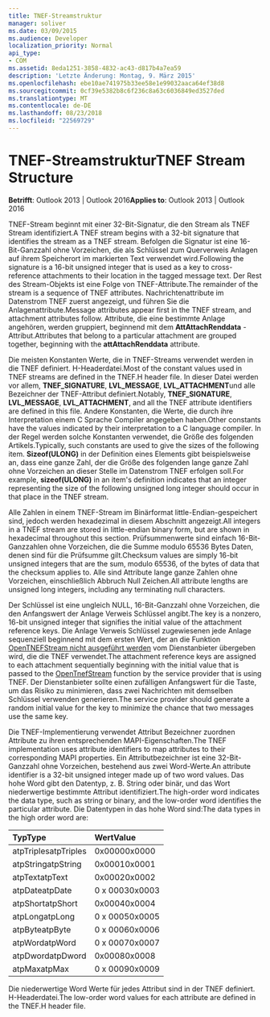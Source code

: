 ```yaml
---
title: TNEF-Streamstruktur
manager: soliver
ms.date: 03/09/2015
ms.audience: Developer
localization_priority: Normal
api_type:
- COM
ms.assetid: 8eda1251-3858-4832-ac43-d817b4a7ea59
description: 'Letzte Änderung: Montag, 9. März 2015'
ms.openlocfilehash: ebe10ae741975b33ee58e1e99032aaca64ef38d8
ms.sourcegitcommit: 0cf39e5382b8c6f236c8a63c6036849ed3527ded
ms.translationtype: MT
ms.contentlocale: de-DE
ms.lasthandoff: 08/23/2018
ms.locfileid: "22569729"
---
```

# <a name="tnef-stream-structure"></a><span data-ttu-id="d6ae2-103">TNEF-Streamstruktur</span><span class="sxs-lookup"><span data-stu-id="d6ae2-103">TNEF Stream Structure</span></span>

  
  
<span data-ttu-id="d6ae2-104">**Betrifft**: Outlook 2013 | Outlook 2016</span><span class="sxs-lookup"><span data-stu-id="d6ae2-104">**Applies to**: Outlook 2013 | Outlook 2016</span></span> 
  
<span data-ttu-id="d6ae2-105">TNEF-Stream beginnt mit einer 32-Bit-Signatur, die den Stream als TNEF Stream identifiziert.</span><span class="sxs-lookup"><span data-stu-id="d6ae2-105">A TNEF stream begins with a 32-bit signature that identifies the stream as a TNEF stream.</span></span> <span data-ttu-id="d6ae2-106">Befolgen die Signatur ist eine 16-Bit-Ganzzahl ohne Vorzeichen, die als Schlüssel zum Querverweis Anlagen auf ihrem Speicherort im markierten Text verwendet wird.</span><span class="sxs-lookup"><span data-stu-id="d6ae2-106">Following the signature is a 16-bit unsigned integer that is used as a key to cross-reference attachments to their location in the tagged message text.</span></span> <span data-ttu-id="d6ae2-107">Der Rest des Stream-Objekts ist eine Folge von TNEF-Attribute.</span><span class="sxs-lookup"><span data-stu-id="d6ae2-107">The remainder of the stream is a sequence of TNEF attributes.</span></span> <span data-ttu-id="d6ae2-108">Nachrichtenattribute im Datenstrom TNEF zuerst angezeigt, und führen Sie die Anlagenattribute.</span><span class="sxs-lookup"><span data-stu-id="d6ae2-108">Message attributes appear first in the TNEF stream, and attachment attributes follow.</span></span> <span data-ttu-id="d6ae2-109">Attribute, die eine bestimmte Anlage angehören, werden gruppiert, beginnend mit dem **AttAttachRenddata** -Attribut.</span><span class="sxs-lookup"><span data-stu-id="d6ae2-109">Attributes that belong to a particular attachment are grouped together, beginning with the **attAttachRenddata** attribute.</span></span> 
  
<span data-ttu-id="d6ae2-110">Die meisten Konstanten Werte, die in TNEF-Streams verwendet werden in die TNEF definiert. H-Headerdatei.</span><span class="sxs-lookup"><span data-stu-id="d6ae2-110">Most of the constant values used in TNEF streams are defined in the TNEF.H header file.</span></span> <span data-ttu-id="d6ae2-111">In dieser Datei werden vor allem, **TNEF_SIGNATURE**, **LVL_MESSAGE**, **LVL_ATTACHMENT**und alle Bezeichner der TNEF-Attribut definiert.</span><span class="sxs-lookup"><span data-stu-id="d6ae2-111">Notably, **TNEF_SIGNATURE**, **LVL_MESSAGE**, **LVL_ATTACHMENT**, and all the TNEF attribute identifiers are defined in this file.</span></span> <span data-ttu-id="d6ae2-112">Andere Konstanten, die Werte, die durch ihre Interpretation einem C Sprache Compiler angegeben haben.</span><span class="sxs-lookup"><span data-stu-id="d6ae2-112">Other constants have the values indicated by their interpretation to a C language compiler.</span></span> <span data-ttu-id="d6ae2-113">In der Regel werden solche Konstanten verwendet, die Größe des folgenden Artikels.</span><span class="sxs-lookup"><span data-stu-id="d6ae2-113">Typically, such constants are used to give the sizes of the following item.</span></span> <span data-ttu-id="d6ae2-114">**Sizeof(ULONG)** in der Definition eines Elements gibt beispielsweise an, dass eine ganze Zahl, der die Größe des folgenden lange ganze Zahl ohne Vorzeichen an dieser Stelle im Datenstrom TNEF erfolgen soll.</span><span class="sxs-lookup"><span data-stu-id="d6ae2-114">For example, **sizeof(ULONG)** in an item's definition indicates that an integer representing the size of the following unsigned long integer should occur in that place in the TNEF stream.</span></span> 
  
<span data-ttu-id="d6ae2-115">Alle Zahlen in einem TNEF-Stream im Binärformat little-Endian-gespeichert sind, jedoch werden hexadezimal in diesem Abschnitt angezeigt.</span><span class="sxs-lookup"><span data-stu-id="d6ae2-115">All integers in a TNEF stream are stored in little-endian binary form, but are shown in hexadecimal throughout this section.</span></span> <span data-ttu-id="d6ae2-116">Prüfsummenwerte sind einfach 16-Bit-Ganzzahlen ohne Vorzeichen, die die Summe modulo 65536 Bytes Daten, denen sind für die Prüfsumme gilt.</span><span class="sxs-lookup"><span data-stu-id="d6ae2-116">Checksum values are simply 16-bit unsigned integers that are the sum, modulo 65536, of the bytes of data that the checksum applies to.</span></span> <span data-ttu-id="d6ae2-117">Alle sind Attribute lange ganze Zahlen ohne Vorzeichen, einschließlich Abbruch Null Zeichen.</span><span class="sxs-lookup"><span data-stu-id="d6ae2-117">All attribute lengths are unsigned long integers, including any terminating null characters.</span></span>
  
<span data-ttu-id="d6ae2-118">Der Schlüssel ist eine ungleich NULL, 16-Bit-Ganzzahl ohne Vorzeichen, die den Anfangswert der Anlage Verweis Schlüssel angibt.</span><span class="sxs-lookup"><span data-stu-id="d6ae2-118">The key is a nonzero, 16-bit unsigned integer that signifies the initial value of the attachment reference keys.</span></span> <span data-ttu-id="d6ae2-119">Die Anlage Verweis Schlüssel zugewiesenen jede Anlage sequenziell beginnend mit dem ersten Wert, der an die Funktion [OpenTNEFStream nicht ausgeführt werden](opentnefstream.md) vom Dienstanbieter übergeben wird, die die TNEF verwendet.</span><span class="sxs-lookup"><span data-stu-id="d6ae2-119">The attachment reference keys are assigned to each attachment sequentially beginning with the initial value that is passed to the [OpenTnefStream](opentnefstream.md) function by the service provider that is using TNEF.</span></span> <span data-ttu-id="d6ae2-120">Der Dienstanbieter sollte einen zufälligen Anfangswert für die Taste, um das Risiko zu minimieren, dass zwei Nachrichten mit demselben Schlüssel verwenden generieren.</span><span class="sxs-lookup"><span data-stu-id="d6ae2-120">The service provider should generate a random initial value for the key to minimize the chance that two messages use the same key.</span></span> 
  
<span data-ttu-id="d6ae2-121">Die TNEF-Implementierung verwendet Attribut Bezeichner zuordnen Attribute zu ihren entsprechenden MAPI-Eigenschaften.</span><span class="sxs-lookup"><span data-stu-id="d6ae2-121">The TNEF implementation uses attribute identifiers to map attributes to their corresponding MAPI properties.</span></span> <span data-ttu-id="d6ae2-122">Ein Attributbezeichner ist eine 32-Bit-Ganzzahl ohne Vorzeichen, bestehend aus zwei Word-Werte.</span><span class="sxs-lookup"><span data-stu-id="d6ae2-122">An attribute identifier is a 32-bit unsigned integer made up of two word values.</span></span> <span data-ttu-id="d6ae2-123">Das hohe Word gibt den Datentyp, z. B. String oder binär, und das Wort niederwertige bestimmte Attribut identifiziert.</span><span class="sxs-lookup"><span data-stu-id="d6ae2-123">The high-order word indicates the data type, such as string or binary, and the low-order word identifies the particular attribute.</span></span> <span data-ttu-id="d6ae2-124">Die Datentypen in das hohe Word sind:</span><span class="sxs-lookup"><span data-stu-id="d6ae2-124">The data types in the high order word are:</span></span>
  
|<span data-ttu-id="d6ae2-125">**Typ**</span><span class="sxs-lookup"><span data-stu-id="d6ae2-125">**Type**</span></span>|<span data-ttu-id="d6ae2-126">**Wert**</span><span class="sxs-lookup"><span data-stu-id="d6ae2-126">**Value**</span></span>|
|:-----|:-----|
|<span data-ttu-id="d6ae2-127">atpTriples</span><span class="sxs-lookup"><span data-stu-id="d6ae2-127">atpTriples</span></span>  <br/> |<span data-ttu-id="d6ae2-128">0x0000</span><span class="sxs-lookup"><span data-stu-id="d6ae2-128">0x0000</span></span>  <br/> |
|<span data-ttu-id="d6ae2-129">atpString</span><span class="sxs-lookup"><span data-stu-id="d6ae2-129">atpString</span></span>  <br/> |<span data-ttu-id="d6ae2-130">0x0001</span><span class="sxs-lookup"><span data-stu-id="d6ae2-130">0x0001</span></span>  <br/> |
|<span data-ttu-id="d6ae2-131">atpText</span><span class="sxs-lookup"><span data-stu-id="d6ae2-131">atpText</span></span>  <br/> |<span data-ttu-id="d6ae2-132">0x0002</span><span class="sxs-lookup"><span data-stu-id="d6ae2-132">0x0002</span></span>  <br/> |
|<span data-ttu-id="d6ae2-133">atpDate</span><span class="sxs-lookup"><span data-stu-id="d6ae2-133">atpDate</span></span>  <br/> |<span data-ttu-id="d6ae2-134">0 x 0003</span><span class="sxs-lookup"><span data-stu-id="d6ae2-134">0x0003</span></span>  <br/> |
|<span data-ttu-id="d6ae2-135">atpShort</span><span class="sxs-lookup"><span data-stu-id="d6ae2-135">atpShort</span></span>  <br/> |<span data-ttu-id="d6ae2-136">0x0004</span><span class="sxs-lookup"><span data-stu-id="d6ae2-136">0x0004</span></span>  <br/> |
|<span data-ttu-id="d6ae2-137">atpLong</span><span class="sxs-lookup"><span data-stu-id="d6ae2-137">atpLong</span></span>  <br/> |<span data-ttu-id="d6ae2-138">0 x 0005</span><span class="sxs-lookup"><span data-stu-id="d6ae2-138">0x0005</span></span>  <br/> |
|<span data-ttu-id="d6ae2-139">atpByte</span><span class="sxs-lookup"><span data-stu-id="d6ae2-139">atpByte</span></span>  <br/> |<span data-ttu-id="d6ae2-140">0 x 0006</span><span class="sxs-lookup"><span data-stu-id="d6ae2-140">0x0006</span></span>  <br/> |
|<span data-ttu-id="d6ae2-141">atpWord</span><span class="sxs-lookup"><span data-stu-id="d6ae2-141">atpWord</span></span>  <br/> |<span data-ttu-id="d6ae2-142">0 x 0007</span><span class="sxs-lookup"><span data-stu-id="d6ae2-142">0x0007</span></span>  <br/> |
|<span data-ttu-id="d6ae2-143">atpDword</span><span class="sxs-lookup"><span data-stu-id="d6ae2-143">atpDword</span></span>  <br/> |<span data-ttu-id="d6ae2-144">0x0008</span><span class="sxs-lookup"><span data-stu-id="d6ae2-144">0x0008</span></span>  <br/> |
|<span data-ttu-id="d6ae2-145">atpMax</span><span class="sxs-lookup"><span data-stu-id="d6ae2-145">atpMax</span></span>  <br/> |<span data-ttu-id="d6ae2-146">0 x 0009</span><span class="sxs-lookup"><span data-stu-id="d6ae2-146">0x0009</span></span>  <br/> |
   
<span data-ttu-id="d6ae2-147">Die niederwertige Word Werte für jedes Attribut sind in der TNEF definiert. H-Headerdatei.</span><span class="sxs-lookup"><span data-stu-id="d6ae2-147">The low-order word values for each attribute are defined in the TNEF.H header file.</span></span>
  

